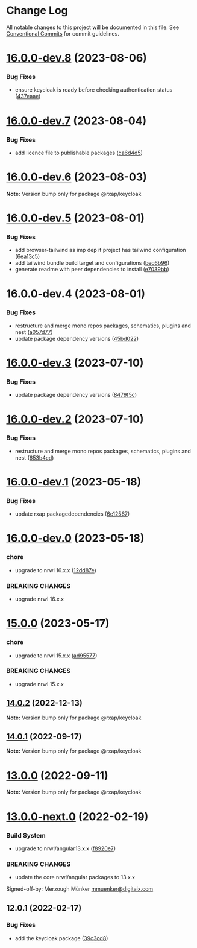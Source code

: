 # Change Log

All notable changes to this project will be documented in this file.
See [Conventional Commits](https://conventionalcommits.org) for commit guidelines.

# [16.0.0-dev.8](https://gitlab.com/rxap/packages/compare/@rxap/keycloak@16.0.0-dev.7...@rxap/keycloak@16.0.0-dev.8) (2023-08-06)

### Bug Fixes

- ensure keycloak is ready before checking authentication status ([437eaae](https://gitlab.com/rxap/packages/commit/437eaae055f02653a9fd72ac470b5cbad67ef2b5))

# [16.0.0-dev.7](https://gitlab.com/rxap/packages/compare/@rxap/keycloak@16.0.0-dev.6...@rxap/keycloak@16.0.0-dev.7) (2023-08-04)

### Bug Fixes

- add licence file to publishable packages ([ca6d4d5](https://gitlab.com/rxap/packages/commit/ca6d4d509a743b89bad5ed7ae935d3007231705a))

# [16.0.0-dev.6](https://gitlab.com/rxap/packages/compare/@rxap/keycloak@16.0.0-dev.5...@rxap/keycloak@16.0.0-dev.6) (2023-08-03)

**Note:** Version bump only for package @rxap/keycloak

# [16.0.0-dev.5](https://gitlab.com/rxap/packages/compare/@rxap/keycloak@16.0.0-dev.4...@rxap/keycloak@16.0.0-dev.5) (2023-08-01)

### Bug Fixes

- add browser-tailwind as imp dep if project has tailwind configuration ([6ea13c5](https://gitlab.com/rxap/packages/commit/6ea13c5f9b4e652436bf1da879b564d1ed7b8061))
- add tailwind bundle build target and configurations ([bec6b96](https://gitlab.com/rxap/packages/commit/bec6b96be15bbc11ad072ccefdcaf7df9e8fea52))
- generate readme with peer dependencies to install ([e7039bb](https://gitlab.com/rxap/packages/commit/e7039bb5e86ffeadfe7cc92d5fc71d32f8efb4fb))

# 16.0.0-dev.4 (2023-08-01)

### Bug Fixes

- restructure and merge mono repos packages, schematics, plugins and nest ([a057d77](https://gitlab.com/rxap/packages/commit/a057d77ca2acf9426a03a497da8532f8a2fe2c86))
- update package dependency versions ([45bd022](https://gitlab.com/rxap/packages/commit/45bd022d755c0c11f7d0bcc76d26b39928007941))

# [16.0.0-dev.3](https://gitlab.com/rxap/packages/compare/@rxap/keycloak@16.0.0-dev.2...@rxap/keycloak@16.0.0-dev.3) (2023-07-10)

### Bug Fixes

- update package dependency versions ([8479f5c](https://gitlab.com/rxap/packages/commit/8479f5c405a885cc0f300cec6156584e4c65d59c))

# [16.0.0-dev.2](https://gitlab.com/rxap/packages/compare/@rxap/keycloak@16.0.0-dev.1...@rxap/keycloak@16.0.0-dev.2) (2023-07-10)

### Bug Fixes

- restructure and merge mono repos packages, schematics, plugins and nest ([653b4cd](https://gitlab.com/rxap/packages/commit/653b4cd39fc92d322df9b3959651fea0aa6079da))

# [16.0.0-dev.1](https://gitlab.com/rxap/packages/compare/@rxap/keycloak@16.0.0-dev.0...@rxap/keycloak@16.0.0-dev.1) (2023-05-18)

### Bug Fixes

- update rxap packagedependencies ([6e12567](https://gitlab.com/rxap/packages/commit/6e12567c05ee3c504da5079cb393660f2ab4cd30))

# [16.0.0-dev.0](https://gitlab.com/rxap/packages/compare/@rxap/keycloak@15.0.0...@rxap/keycloak@16.0.0-dev.0) (2023-05-18)

### chore

- upgrade to nrwl 16.x.x ([12dd87e](https://gitlab.com/rxap/packages/commit/12dd87ef38d465c8af33cd26f7d5d7714bf7c392))

### BREAKING CHANGES

- upgrade nrwl 16.x.x

# [15.0.0](https://gitlab.com/rxap/packages/compare/@rxap/keycloak@14.0.2...@rxap/keycloak@15.0.0) (2023-05-17)

### chore

- upgrade to nrwl 15.x.x ([ad95577](https://gitlab.com/rxap/packages/commit/ad95577538adc5cd134cde8d1ff3b8fad52c9c2b))

### BREAKING CHANGES

- upgrade nrwl 15.x.x

## [14.0.2](https://gitlab.com/rxap/packages/compare/@rxap/keycloak@14.0.1...@rxap/keycloak@14.0.2) (2022-12-13)

**Note:** Version bump only for package @rxap/keycloak

## [14.0.1](https://gitlab.com/rxap/packages/compare/@rxap/keycloak@13.0.0...@rxap/keycloak@14.0.1) (2022-09-17)

**Note:** Version bump only for package @rxap/keycloak

# [13.0.0](https://gitlab.com/rxap/packages/compare/@rxap/keycloak@13.0.0-next.0...@rxap/keycloak@13.0.0) (2022-09-11)

**Note:** Version bump only for package @rxap/keycloak

# [13.0.0-next.0](https://gitlab.com/rxap/packages/compare/@rxap/keycloak@12.0.1...@rxap/keycloak@13.0.0-next.0) (2022-02-19)

### Build System

- upgrade to nrwl/angular13.x.x ([f8920e7](https://gitlab.com/rxap/packages/commit/f8920e7dde7bd2d4b4efac2b7097543d51482f81))

### BREAKING CHANGES

- update the core nrwl/angular packages to 13.x.x

Signed-off-by: Merzough Münker <mmuenker@digitaix.com>

## 12.0.1 (2022-02-17)

### Bug Fixes

- add the keycloak package ([39c3cd8](https://gitlab.com/rxap/packages/commit/39c3cd8ce7845487524bc68b2e150137aa8c1e2f))
